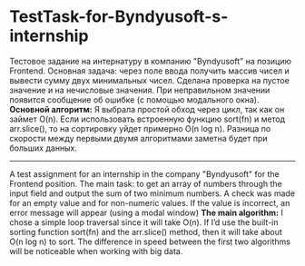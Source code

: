 # TestTask-for-Byndyusoft-s-internship
Тестовое задание на интернатуру в компанию "Byndyusoft" на позицию Frontend. 
Основная задача: через поле ввода получить массив чисел и вывести сумму двух минимальных чисел. 
Сделана проверка на пустое значение и на нечисловые значения. 
При неправильном значении появится сообщение об ошибке (с помощью модального окна).
**Основной алгоритм:**
Я выбрала простой обход через цикл, так как он займет O(n).
Если использовать встроенную функцию sort(fn) и метод arr.slice(), то на сортировку уйдет примерно O(n log n).
Разница по скорости между первыми двумя алгоритмами заметна будет при больших данных.
__________________________________________________________________
A test assignment for an internship in the company "Byndyusoft" for the Frontend position. 
The main task: to get an array of numbers through the input field and output the sum of two minimum numbers. 
A check was made for an empty value and for non-numeric values. 
If the value is incorrect, an error message will appear (using a modal window)
**The main algorithm:**
I chose a simple loop traversal since it will take O(n).
If I’d use the built-in sorting function sort(fn) and the arr.slice() method, then it will take about O(n log n) to sort.
The difference in speed between the first two algorithms will be noticeable when working with big data.
